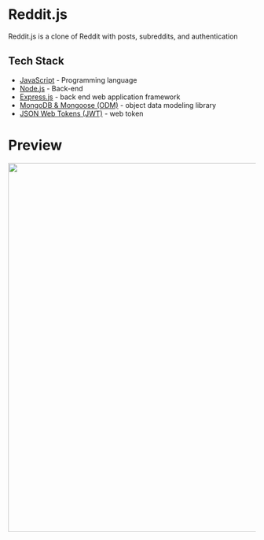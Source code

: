 # Reddit.js
Reddit.js is a clone of Reddit with posts, subreddits, and authentication

## Tech Stack
* [JavaScript](https://www.javascript.com/) - Programming language
* [Node.js](https://nodejs.org/en/) - Back-end 
* [Express.js](https://expressjs.com/) - back end web application framework
* [MongoDB & Mongoose (ODM)](https://mongoosejs.com/) - object data modeling library
* [JSON Web Tokens (JWT)](https://jwt.io/) - web token


# Preview

<img src="https://cdn.jsdelivr.net/gh/MakeSchool-Tutorials/Node-Reddit-Clone@ea4bb3ec5241ab7648e7ff9e8da1c77d028f4026/P10-Vote-On-A-Post/assets/final-reddit.png" width="750" />
